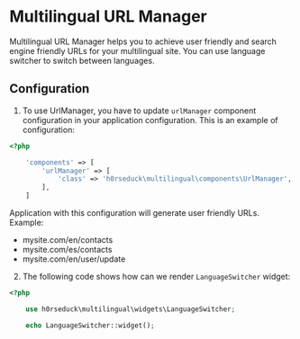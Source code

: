 Multilingual URL Manager
============

Multilingual URL Manager helps you to achieve user friendly and search engine 
friendly URLs for your multilingual site. You can use language switcher to switch 
between languages.


Configuration
------

1. To use UrlManager, you have to update `urlManager` component configuration 
in your application configuration. This is an example of configuration:

```php
<?php

    'components' => [
        'urlManager' => [
            'class' => 'h0rseduck\multilingual\components\UrlManager',
        ],
    ]
```

Application with this configuration will generate user friendly URLs. Example:

- mysite.com/en/contacts
- mysite.com/es/contacts
- mysite.com/en/user/update

2. The following code shows how can we render `LanguageSwitcher` widget:

```php
<?php

    use h0rseduck\multilingual\widgets\LanguageSwitcher;

    echo LanguageSwitcher::widget();
```